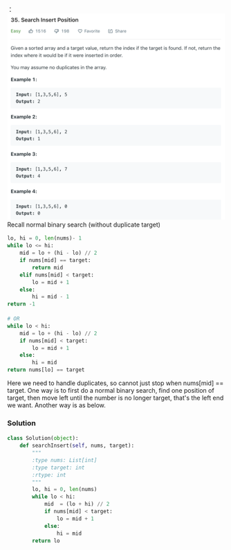 ：![](../images/35.png)
Recall normal binary search (without duplicate target)
```python
lo, hi = 0, len(nums)- 1
while lo <= hi:
    mid = lo + (hi - lo) // 2
    if nums[mid] == target:
        return mid
    elif nums[mid] < target:
        lo = mid + 1
    else:
        hi = mid - 1
return -1

# OR
while lo < hi:
    mid = lo + (hi - lo) // 2
    if nums[mid] < target:
        lo = mid + 1
    else:
        hi = mid
return nums[lo] == target
```
Here we need to handle duplicates, so cannot just stop when nums[mid] == target. One way is to first do a normal binary search, find one position of target, then move left until the number is no longer target, that's the left end we want. Another way is as below.
### Solution
```python
class Solution(object):
    def searchInsert(self, nums, target):
        """
        :type nums: List[int]
        :type target: int
        :rtype: int
        """
        lo, hi = 0, len(nums)
        while lo < hi:
            mid  = (lo + hi) // 2
            if nums[mid] < target:
                lo = mid + 1
            else:
                hi = mid
        return lo
```